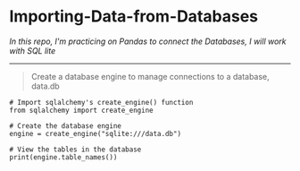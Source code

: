 # Importing-Data-from-Databases
*In this repo, I'm practicing on Pandas to connect the Databases, I will work with SQL lite*

__________________________________

> Create a database engine to manage connections to a database, data.db
```
# Import sqlalchemy's create_engine() function
from sqlalchemy import create_engine

# Create the database engine
engine = create_engine("sqlite:///data.db")

# View the tables in the database
print(engine.table_names())
```
